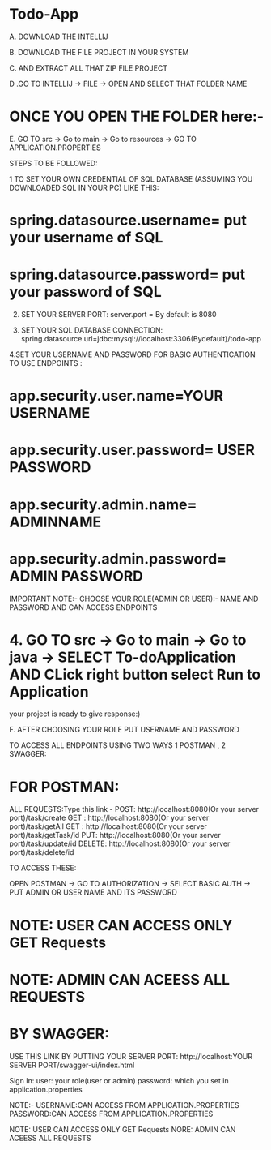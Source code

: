 # Todo-App
 A. DOWNLOAD THE INTELLIJ

 B. DOWNLOAD THE FILE PROJECT IN YOUR SYSTEM

 C. AND EXTRACT ALL THAT ZIP FILE PROJECT

 D .GO TO INTELLIJ -> FILE -> OPEN AND SELECT THAT FOLDER NAME 

# ONCE YOU OPEN THE FOLDER here:- 

  E. GO TO src -> Go to main  -> Go to resources -> GO TO APPLICATION.PROPERTIES

  STEPS TO BE FOLLOWED:

 1 TO SET YOUR OWN CREDENTIAL OF SQL DATABASE (ASSUMING YOU DOWNLOADED SQL IN YOUR PC) LIKE THIS:

# spring.datasource.username= put your username of SQL
 # spring.datasource.password= put your password of SQL

2. SET YOUR SERVER PORT:
 server.port = By default is 8080 

3. SET YOUR SQL DATABASE CONNECTION:
spring.datasource.url=jdbc:mysql://localhost:3306(Bydefault)/todo-app

4.SET YOUR USERNAME AND PASSWORD FOR BASIC AUTHENTICATION TO USE ENDPOINTS :

# app.security.user.name=YOUR USERNAME
# app.security.user.password= USER PASSWORD
# app.security.admin.name= ADMINNAME
# app.security.admin.password= ADMIN PASSWORD

IMPORTANT NOTE:- CHOOSE YOUR ROLE(ADMIN OR USER):- NAME AND PASSWORD
 AND CAN ACCESS ENDPOINTS

# 4.  GO TO src -> Go to main  -> Go to java -> SELECT To-doApplication AND CLick right button select Run to Application

your project is ready to give response:)



F. AFTER CHOOSING YOUR ROLE PUT USERNAME AND PASSWORD

TO ACCESS ALL ENDPOINTS  USING TWO WAYS 1 POSTMAN , 2 SWAGGER:
 # FOR POSTMAN:
ALL REQUESTS:Type this link -
POST: http://localhost:8080(Or your server port)/task/create
GET : http://localhost:8080(Or your server port)/task/getAll
GET : http://localhost:8080(Or your server port)/task/getTask/id
PUT: http://localhost:8080(Or your server port)/task/update/id
DELETE: http://localhost:8080(Or your server port)/task/delete/id 

TO ACCESS THESE:

OPEN POSTMAN -> GO TO AUTHORIZATION -> SELECT BASIC AUTH -> PUT ADMIN OR USER NAME AND ITS PASSWORD
# NOTE: USER CAN ACCESS ONLY GET Requests
# NOTE: ADMIN CAN ACEESS ALL REQUESTS 

# BY SWAGGER:
USE THIS LINK BY PUTTING YOUR SERVER PORT:  http://localhost:YOUR SERVER PORT/swagger-ui/index.html

Sign In:
user: your role(user or admin)
password: which you set in application.properties


NOTE:-
USERNAME:CAN ACCESS FROM APPLICATION.PROPERTIES
PASSWORD:CAN ACCESS FROM APPLICATION.PROPERTIES

NOTE: USER CAN ACCESS ONLY GET Requests
NORE: ADMIN CAN ACEESS ALL REQUESTS 
